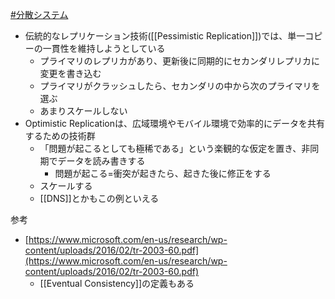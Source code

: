 [#分散システム](分散システム)

- 伝統的なレプリケーション技術([[Pessimistic Replication]])では、単一コピーの一貫性を維持しようとしている
	- プライマリのレプリカがあり、更新後に同期的にセカンダリレプリカに変更を書き込む
	- プライマリがクラッシュしたら、セカンダリの中から次のプライマリを選ぶ
	- あまりスケールしない
- Optimistic Replicationは、広域環境やモバイル環境で効率的にデータを共有するための技術群
	- 「問題が起こるとしても極稀である」という楽観的な仮定を置き、非同期でデータを読み書きする
		- 問題が起こる=衝突が起きたら、起きた後に修正をする
	- スケールする
	- [[DNS]]とかもこの例といえる

参考
- [https://www.microsoft.com/en-us/research/wp-content/uploads/2016/02/tr-2003-60.pdf](https://www.microsoft.com/en-us/research/wp-content/uploads/2016/02/tr-2003-60.pdf)
	- [[Eventual Consistency]]の定義もある
